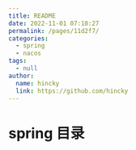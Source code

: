 ```yaml
---
title: README
date: 2022-11-01 07:10:27
permalink: /pages/11d2f7/
categories: 
  - spring
  - nacos
tags: 
  - null
author: 
  name: hincky
  link: https://github.com/hincky
---
```

# spring 目录